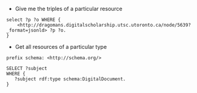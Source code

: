 * Give me the triples of a particular resource
```
select ?p ?o WHERE { 
    <http://dragomans.digitalscholarship.utsc.utoronto.ca/node/5639?_format=jsonld> ?p ?o. 
}
```

* Get all resources of a particular type

```
prefix schema: <http://schema.org/>

SELECT ?subject
WHERE {
   ?subject rdf:type schema:DigitalDocument.
} 
```
